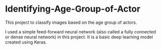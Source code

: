 # Identifying-Age-Group-of-Actor
This project to classify images based on the age group of actors.

I used a simple feed-forward neural network (also called a fully connected or dense neural network) in this project. It is a basic deep learning model created using Keras.
